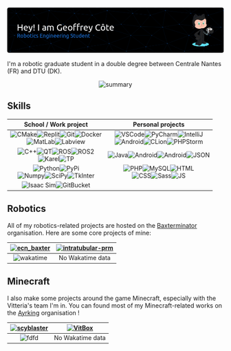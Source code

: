 ![header](github-header-image.png)

I'm a robotic graduate student in a double degree between Centrale Nantes (FR) and DTU (DK).
<p align="center">
<picture>
  <source media="(prefers-color-scheme: dark)" srcset="https://github-profile-summary-cards.vercel.app/api/cards/profile-details?username=meltwin&theme=nord_dark">
  <source media="(prefers-color-scheme: light)" srcset="https://github-profile-summary-cards.vercel.app/api/cards/profile-details?username=meltwin">
  <img alt="summary" src="https://github-profile-summary-cards.vercel.app/api/cards/profile-details?username=meltwin">
</picture>
</p>

## Skills
<div align="center">
  
|                                                                                                                                                                                                                                                                                                     School / Work project                                                                                                                                                                                                                                                                                                     |                                                                                                                                                                                                                                                                                                                                           Personal projects                                                                                                                                                                                                                                                                                                                                            |
| :---------------------------------------------------------------------------------------------------------------------------------------------------------------------------------------------------------------------------------------------------------------------------------------------------------------------------------------------------------------------------------------------------------------------------------------------------------------------------------------------------------------------------------------------------------------------------------------------------------------------------: | :----------------------------------------------------------------------------------------------------------------------------------------------------------------------------------------------------------------------------------------------------------------------------------------------------------------------------------------------------------------------------------------------------------------------------------------------------------------------------------------------------------------------------------------------------------------------------------------------------------------------------------------------------------------------------------------------------: |
|  ![CMake](https://img.shields.io/badge/CMake-D31A30?style=for-the-badge&logo=cmake&logoColor=white)![Replit](https://img.shields.io/badge/replit-363636?style=for-the-badge&logo=replit&logoColor=F5BE01)![Git](https://img.shields.io/badge/GIT-E44C30?style=for-the-badge&logo=git&logoColor=white)![Docker](https://img.shields.io/badge/Docker-1D63ED?style=for-the-badge&logo=docker&logoColor=white)<br>![MatLab](https://img.shields.io/badge/MatLab-FF7E0F?style=for-the-badge&logo=MatLab&logoColor=white)![Labview](https://img.shields.io/badge/LabVIEW-FFDE00?style=for-the-badge&logo=labview&logoColor=black)   | ![VSCode](https://img.shields.io/badge/VSCode-0078D4?style=for-the-badge&logo=visual%20studio%20code&logoColor=white)![PyCharm](https://img.shields.io/badge/PyCharm-0AC5E4.svg?&style=for-the-badge&logo=PyCharm&logoColor=363636)![IntelliJ](https://img.shields.io/badge/IntelliJ_IDEA-8C53A7.svg?style=for-the-badge&logo=intellij-idea&logoColor=363636)<br>![Android](https://img.shields.io/badge/Android_Studio-83B74C?style=for-the-badge&logo=android-studio&logoColor=white)![CLion](https://img.shields.io/badge/CLion-22D88F?style=for-the-badge&logo=clion&logoColor=363636)![PHPStorm](http://img.shields.io/badge/-PHPStorm-AE44F2?style=for-the-badge&logo=phpstorm&logoColor=363636) |
| ![C++](https://img.shields.io/badge/C%2B%2B-00599C?style=for-the-badge&logo=c%2B%2B&logoColor=white)![QT](https://img.shields.io/badge/Qt-41CD52?style=for-the-badge&logo=qt&logoColor=white)![ROS](https://img.shields.io/badge/ROS1-F2532E?style=for-the-badge&logo=ros&logoColor=white)![ROS2](https://img.shields.io/badge/ROS2-1793DA?style=for-the-badge&logo=ros&logoColor=white)<br/>![Karel](https://img.shields.io/badge/Fanuc%20KAREL-E2CB1D?style=for-the-badge&logo=robotframework&logoColor=white)![TP](https://img.shields.io/badge/Fanuc%20TP-E2CB1D?style=for-the-badge&logo=robotframework&logoColor=white) |                                                                                                                                      ![Java](https://img.shields.io/badge/Java-E66D00?style=for-the-badge&logo=openjdk&logoColor=white)![Android](https://img.shields.io/badge/Android-83B74C?style=for-the-badge&logo=android-studio&logoColor=white)![Android](https://img.shields.io/badge/Minecraft-C2B7B4?style=for-the-badge&logo=minecraft&logoColor=brown)![JSON](https://img.shields.io/badge/json-5E5C5C?style=for-the-badge&logo=json&logoColor=white)                                                                                                                                      |
|                                                     ![Python](https://img.shields.io/badge/Python-2E6C9D?style=for-the-badge&logo=python&logoColor=yellow)![PyPi](https://img.shields.io/badge/pypi-F5BE01?style=for-the-badge&logo=pypi&logoColor=blue)<br/>![Numpy](https://img.shields.io/badge/Numpy-777BB4?style=for-the-badge&logo=numpy&logoColor=white)![SciPy](https://img.shields.io/badge/SciPy-654FF0?style=for-the-badge&logo=SciPy&logoColor=white)![TkInter](https://img.shields.io/badge/TkInter-2E6C9D?style=for-the-badge&logo=Tkinter&logoColor=white)                                                     |                                              ![PHP](https://img.shields.io/badge/PHP-777BB4?style=for-the-badge&logo=php&logoColor=white)![MySQL](https://img.shields.io/badge/MySQL-003545?style=for-the-badge&logo=mysql&logoColor=white)![HTML](https://img.shields.io/badge/HTML5-E34F26?style=for-the-badge&logo=html5&logoColor=white)<br/>![CSS](https://img.shields.io/badge/CSS3-1572B6?style=for-the-badge&logo=css3&logoColor=white)![Sass](https://img.shields.io/badge/Sass-CC6699?style=for-the-badge&logo=sass&logoColor=white)![JS](https://img.shields.io/badge/JavaScript-323330?style=for-the-badge&logo=javascript&logoColor=F7DF1E)                                               |
|                                                                                                                                                                                                      ![Isaac Sim](https://img.shields.io/badge/IsaacSim-41CD52?style=for-the-badge&logo=nvidia&logoColor=white)![GitBucket](https://img.shields.io/badge/GitBucket-1793DA?style=for-the-badge&logo=scala&logoColor=red)                                                                                                                                                                                                       |                                                                                                                                                                                                                                                                                                                                                                                                                                                                                                                                                                                                                                                                                                        |

</div>

## Robotics

All of my robotics-related projects are hosted on the [Baxterminator](https://github.com/Baxterminator) organisation. Here are some core projects of mine:
<div align="center">
  
| <a href="https://github.com/Baxterminator/ecn_baxter"><img width="350" src="https://svg.bookmark.style/api?url=https://github.com/Baxterminator/ecn_baxter&mode=dark" alt="ecn_baxter"/></a> | <a href="https://github.com/Baxterminator/IntraTubular-PRM/"><img width="350" src="https://svg.bookmark.style/api?url=https://github.com/Baxterminator/IntraTubular-PRM&mode=dark" alt="intratubular-prm"/></a> |
| :-: | :-: |
| <img src="https://wakatime.com/badge/user/25cce00f-2b5f-414e-92eb-76973a743ea4/project/f252073d-3f5b-4b76-9fa2-da8b66802ed9.svg?style=for-the-badge" alt="wakatime"> | No Wakatime data |

</div>


## Minecraft

I also make some projects around the game Minecraft, especially with the Vitteria's team I'm in. You can found most of my Minecraft-related works on the [Ayrking](https://github.com/Ayrking) organisation !
<div align="center">
  
| <a href="https://github.com/Meltwin/ScyBlaster"><img width="350" src="https://svg.bookmark.style/api?url=https://github.com/Meltwin/ScyBlaster&mode=dark" alt="scyblaster"/></a> | <a href="https://github.com/Ayrking/VitBox"><img width="350" src="https://svg.bookmark.style/api?url=https://github.com/Ayrking/VitBox&mode=dark" alt="VitBox"/></a> |
| :-: | :-: |
|<img src="https://wakatime.com/badge/user/25cce00f-2b5f-414e-92eb-76973a743ea4/project/fb5b2091-fd3a-4925-bd91-19853b2ae997.svg?style=for-the-badge" alt="fdfd"> | No Wakatime data |

</div>
